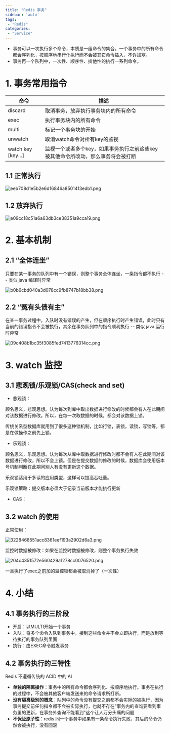 ```yaml
---
title: "Redis 事务"
sidebar: 'auto'
tags:
 - "Redis"
categories: 
 - "Service"
---
```


* 事务可以一次执行多个命令，本质是一组命令的集合。一个事务中的所有命令都会序列化，按顺序地串行化执行而不会被其它命令插入，不许加塞。
* 事务再一个队列中，一次性、顺序性、排他性的执行一系列命令。

# 1. 事务常用指令

| 命令 | 描述 |
| --- | --- |
| discard | 取消事务，放弃执行事务块内的所有命令 |
| exec | 执行事务块内的所有命令 |
| multi | 标记一个事务块的开始 |
| unwatch | 取消watch命令对所有key的监视 |
| watch key [key...] | 监视一个或者多个key，如果事务执行之前这些key被其他命令所改动，那么事务将会被打断 |


## 1.1 正常执行

![eeb708d1e5b2e6d16846a8501413edb1.png](./image/eeb708d1e5b2e6d16846a8501413edb1.png)

## 1.2 放弃执行

![e09cc18c51a6a63db3ce38351a9cca19.png](./image/e09cc18c51a6a63db3ce38351a9cca19.png)

# 2. 基本机制

## 2.1 “全体连坐”

只要在某一事务的队列中有一个错误，则整个事务全体连坐，一条指令都不执行 -- 类似 java 编译时异常

![b0b6cbd040a3d078cc9fb8747b18bb38.png](./image/b0b6cbd040a3d078cc9fb8747b18bb38.png)

## 2.2 “冤有头债有主”

在某一事务过程中，入队时没有错误的产生，但在顺序执行时产生错误，此时只有当前的错误指令不会被执行，其余在事务队列中的指令顺利执行 -- 类似 java 运行时异常

![09c408b1bc35f3085fed7413776314cc.png](./image/09c408b1bc35f3085fed7413776314cc.png)

# 3. watch 监控

## 3.1 悲观锁/乐观锁/CAS(check and set)

* 悲观锁：

顾名思义，悲观思想。认为每次到库中取出数据进行修改的时候都会有人在此期间对该数据进行修改。所以，在每一次取数据的时候，都会对该数据上锁。

传统关系型数据库就用到了很多这种锁机制，比如行锁，表锁，读锁，写锁等，都是在做操作之前先上锁。

* 乐观锁：

顾名思义，乐观思想。认为每次从库中取数据进行修改时都不会有人在此期间对该数据进行修改，所以不会上锁。但是在提交数据的修改的时候，数据库会使用版本号机制判断在此期间别人有没有更新这个数据。

乐观锁适用于多读的应用类型，这样可以提高吞吐量。

乐观锁策略：提交版本必须大于记录当前版本才能执行更新

* CAS：

## 3.2 watch 的使用

正常使用：

![3228468551acc8361eef193a2902d6a3.png](./image/3228468551acc8361eef193a2902d6a3.png)

监控时数据被修改：如果在监控时数据被修改，则整个事务执行失效

![204c4351572e560429a1278cc0076520.png](./image/204c4351572e560429a1278cc0076520.png)

一旦执行了exec之前加的监控锁都会被取消掉了（一次性）

# 4. 小结

## 4.1 事务执行的三阶段

* 开启：以MULTI开始一个事务
* 入队：将多个命令入队到事务中，接到这些命令并不会立即执行，而是放到等待执行的事务队列里面
* 执行：由EXEC命令触发事务

## 4.2 事务执行的三特性

Redis 不遵循传统的 ACID 中的 AI

* **单独的隔离操作**：事务中的所有命令都会序列化、按顺序地执行。事务在执行的过程中，不会被其他客户端发送来的命令请求所打断。
* **没有隔离级别的概念**：队列中的命令没有提交之前都不会实际的被执行，因为事务提交前任何指令都不会被实际执行，也就不存在”事务内的查询要看到事务里的更新，在事务外查询不能看到”这个让人万分头痛的问题
* **不保证原子性**：redis 同一个事务中如果有一条命令执行失败，其后的命令仍然会被执行，没有回滚

